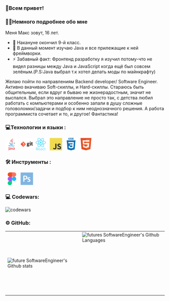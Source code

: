 ### 👋Всем привет!
### 👨‍💻Немного подробнее обо мне 
Меня Макс зовут, 16 лет.

- 🔭 Накануне окончил 9-й класс.
- 🌱 В данный момент изучаю Java и все прилежащие к ней фреймворки.
- ⚡ Забавный факт: Фронтенд разработку я изучил потому-что не видел разницы между Java и JavaScript когда ещё был совсем зелёным.(P.S:Java выбрал т.к хотел делать моды по майнкрафту)

Желаю пойти по направлениям Backend developer/ Software Engineer. Активно вкачиваю Soft-скиллы, и Hard-скиллы. Стараюсь быть общительным, если вдруг я бываю не жизнерадостным, значит не выспался. Выбрал это направление не просто так, с детства любил работать с компьютерами и особенно запали в душу сложные головоломки/задачи и подбор к ним неоднозначного решения. А работа программиста сочетает и то, и другое! Фантастика!

### 💻Технологии и языки :

<div>
  <img src="https://github.com/devicons/devicon/blob/master/icons/java/java-original-wordmark.svg" title="Java" alt="Java" width="40" height="40"/>&nbsp;
  <img src="https://github.com/devicons/devicon/blob/master/icons/git/git-original-wordmark.svg" title="Git" **alt="Git" width="40" height="40"/>
  <img src="https://github.com/devicons/devicon/blob/master/icons/react/react-original-wordmark.svg" title="React" alt="React" width="40" height="40"/>&nbsp;
    <img src="https://github.com/devicons/devicon/blob/master/icons/javascript/javascript-original.svg" title="JavaScript" alt="JavaScript" width="40" height="40"/>&nbsp;
  <img src="https://github.com/devicons/devicon/blob/master/icons/css3/css3-plain-wordmark.svg"  title="CSS3" alt="CSS" width="40" height="40"/>&nbsp;
  <img src="https://github.com/devicons/devicon/blob/master/icons/html5/html5-original.svg" title="HTML5" alt="HTML" width="40" height="40"/>&nbsp;
</div>


### :hammer_and_wrench: Инструменты :
 <img src="https://github.com/devicons/devicon/blob/master/icons/figma/figma-original.svg" title="figma" alt="figma" width="40" height="40"/>&nbsp;
 <img src="https://github.com/devicons/devicon/blob/master/icons/photoshop/photoshop-plain.svg" title="photoshop" alt="photoshop" width="40" height="40"/>&nbsp;

### 💻 Codewars:

![codewars](https://www.codewars.com/users/Fl1s/badges/large)

### ⚙️ GitHub:

<table>
  <tr>
    <td>
      <img align="left" src="http://github-readme-streak-stats.herokuapp.com?user=Fl1s&theme=dark&background=000000" alt="future SoftwareEngineer's Github stats" />
    </td>
    <td>
      <img height="195px" align="right" alt="futures SoftwareEngineer's Github Languages" src="https://github-readme-stats-sigma-five.vercel.app/api/top-langs/?username=Fl1s&layout=compact&theme=vision-friendly-dark" />
    </td>
  </tr>
</table>
